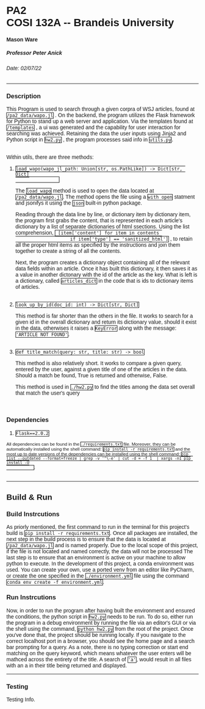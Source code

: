 <!DOCTYPE html>
<html>
    <head>
        <meta charset="UTF-8">
        <meta name="description" content="PA1ReadMe">
        <meta name="keywords" content="ReadMe">
        <meta name="author" content="Mason Ware">
        <meta name="viewport" content="width=device-width, initial-scale=1.0">
        <title>PA2 ReadMe</title>
        <style>
            code {
                border: solid black 1px;
            }
        </style>
    </head>
    <body style='font-family:Arial, Helvetica, sans-serif'>
        <h1 style='border: 0; padding: 0; margin: 0;'>PA2</h1>
        <h1 style='border: 0; padding: 0; margin: 0'>COSI 132A -- Brandeis University</h1>
        <h4>Mason Ware</h4>
        <h5>Professor Peter Anick</h5>
        <h6>Date: 02/07/22</h6>
        <hr>
        <div id='description'>
            <h3>Description</h3>
            <p id='gen description'>This Program is used to search through a given corpra of WSJ articles, found at 
                <code>/pa2_data/wapo.jl</code> . On the backend, the program utilizes the Flask
                framework for Python to stand up a web server and application. Via the templates
                found at <code>/templates</code> , a ui was generated and the capability for
                user interaction for searching was achieved. Retaining the data the user inputs
                using Jinja2 and Python script in <code>hw2.py</code> , the program processes
                said info in <code>utils.py</code>.
            </p>
            <br>
            Within utils, there are three methods: 
            <ol id='methods'>
                <li><code>load_wapo(wapo_jl_path: Union[str, os.PathLike]) -> Dict[str, Dict]
                </code></li>
                    <p>The <code>load_wapo</code> method is used to open the data located at <code>/pa2_data/wapo.jl</code>.
                    The method opens the file using a <code>with open</code> statment and jsonifys it using the <code>json</code>
                    built-in python package.</p>
                    <p>Reading through the data line by line, or dictionary item by dictionary item, 
                    the program first grabs the content, that is represented in each article's dictionary by a list of separate
                    dictionaries of html ssections. Using the list comprehension, <code> [item['content'] for item in contents 
                    if item['type'] == 'sanitized_html']</code> , to retain all the proper html items as specified by the instructions
                    and join them together to create a string of all the contents.</p>
                    <p>Next, the program creates a dictionary object containing all of the relevant data fields within an article.
                    Once it has built this dictionary, it then saves it as a value in another dictonary with the id of the article as
                    the key. What is left is a dictionary, called <code>articles_dict</code> in the code that is ids to dictionary items
                    of articles.</p>
                <br>
                <li><code>look_up_by_id(doc_id: int) -> Dict[str, Dict]</code></li>
                    <p>This method is far shorter than the others in the file. It works to search for a given id in the overall dictionary
                    and return its dictionary value, should it exist in the data, otherwises it raises a <code>KeyError</code> along with
                    the message: <code>'ARTICLE NOT FOUND'</code>. 
                    </p>
                <bR>
                <li><code>def title_match(query: str, title: str) -> bool</code></li>
                    <p>This method is also relatively short. It works to compare a given query, entered by the user, against a 
                    given title of one of the articles in the data. Should a match be found, True is returned and otherwise, False.
                    </p>
                    <p>This method is used in <code>./hw2.py</code> to find the titles among the data set overall that match the user's
                    query</p>
            </ol>
        </div>
        <br>
        <div id='Dependencies'>
            <h3>Dependencies</h3>
            <ol id='Dependencies List'>
                <li><code>Flask==2.0.2</code></li>
            </ol>
            <small>All dependencies can be found in the <code>./requirements.txt</code> file. Moreover, they can be automatically installed
            using the shell command: <code>pip install -r requirements.txt</code> and the most up to date versions of the dependencies can be installed using 
            the shell command: <code>pip list --outdated --format=freeze | grep -v '^\-e' | cut -d = -f 1  | xargs -n1 pip install -U
            </code>.</small>
        </div>
        <br>
        <hr>
        <div id='build and run'>
            <h2>Build & Run</h2>
            <div id='Build Instructions'>
                <h3>Build Instrcutions</h3>
                <p>As priorly mentioned, the first command to run in the terminal for this project's build is <code>pip install -r requirements.txt</code>.
                Once all packages are installed, the next step in the build process is to ensure that the data is located at <code>/pa2_data/wapo.jl</code>
                and is named properly. Due to the local scope of this project, if the file is not located and named correctly, the data will not be processed
                The last step is to ensure that an environment is active on your machine to allow python to execute. In the development of this project, a
                conda environment was used. You can create your own, use a ported venv from an editor like PyCharm, or create the one specified in the 
                <code>./environment.yml</code> file using the command <code>conda env create -f environment.yml</code>.</p> 
            </div>
            <div id ='Run Instrcutions'>
                <h3>Run Instrcutions</h3>
                <p>Now, in order to run the program after having built the environment and ensured the conditions, the python script in <code>hw2.py</code>
                needs to be run. To do so, either run the program in a debug environment by running the file via an editor's GUI or via the shell using the
                command, <code>python hw2.py</code> from the root of the project. Once you've done that, the project should be running locally. If you navigate
                to the correct localhost port in a browser, you should see the home page and a search bar prompting for a query. As a note,
                there is no typing correction or start end matching on the query keyword, which means whatever the user enters will be mathced across the
                entirety of the title. A search of <code>'a'</code>, would result in all files with an a in their title being returned and displayed.</p>
            </div>
        </div>
        <hr>
        <div id='Testing'>
            <h3>Testing</h3>
            <p>Testing Info.</p>
        </div>
    </body>
</html>